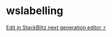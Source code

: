 # wslabelling

[Edit in StackBlitz next generation editor ⚡️](https://stackblitz.com/~/github.com/nano2sillery/wslabelling)